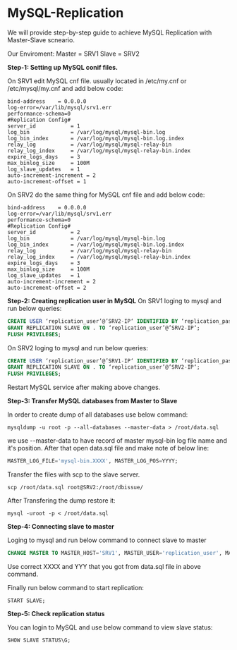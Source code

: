 # MySQL-Replication
We will provide step-by-step guide to achieve MySQL Replication with Master-Slave scneario.

Our Enviroment: 
Master = SRV1
Slave = SRV2

**Step-1: Setting up MySQL conif files.**<br>

On SRV1 edit MySQL cnf file. usually located in /etc/my.cnf or /etc/mysql/my.cnf and add below code:

```shell
bind-address    = 0.0.0.0
log-error=/var/lib/mysql/srv1.err
performance-schema=0
#Replication Config#
server_id           = 1
log_bin             = /var/log/mysql/mysql-bin.log
log_bin_index       = /var/log/mysql/mysql-bin.log.index
relay_log           = /var/log/mysql/mysql-relay-bin
relay_log_index     = /var/log/mysql/mysql-relay-bin.index
expire_logs_days    = 3
max_binlog_size     = 100M
log_slave_updates   = 1
auto-increment-increment = 2
auto-increment-offset = 1
```
On SRV2 do the same thing for MySQL cnf file and add below code:

```shell
bind-address    = 0.0.0.0
log-error=/var/lib/mysql/srv1.err
performance-schema=0
#Replication Config#
server_id           = 2
log_bin             = /var/log/mysql/mysql-bin.log
log_bin_index       = /var/log/mysql/mysql-bin.log.index
relay_log           = /var/log/mysql/mysql-relay-bin
relay_log_index     = /var/log/mysql/mysql-relay-bin.index
expire_logs_days    = 3
max_binlog_size     = 100M
log_slave_updates   = 1
auto-increment-increment = 2
auto-increment-offset = 2
```

**Step-2: Creating replication user in MySQL**
On SRV1 loging to mysql and run below queries:

```sql
CREATE USER ‘replication_user’@’SRV2-IP‘ IDENTIFIED BY ‘replication_password‘;
GRANT REPLICATION SLAVE ON . TO ‘replication_user’@’SRV2-IP‘;
FLUSH PRIVILEGES;
```
On SRV2 loging to mysql and run below queries:

```sql
CREATE USER ‘replication_user’@’SRV1-IP‘ IDENTIFIED BY ‘replication_password‘;
GRANT REPLICATION SLAVE ON . TO ‘replication_user’@’SRV2-IP‘;
FLUSH PRIVILEGES;
```
Restart MySQL service after making above changes.

**Step-3: Transfer MySQL databases from Master to Slave**

In order to create dump of all databases use below command:

```shell
mysqldump -u root -p --all-databases --master-data > /root/data.sql
```

we use --master-data to have record of master mysql-bin log file name and it's position. After that open data.sql file and make note of below line:

```sql
MASTER_LOG_FILE='mysql-bin.XXXX', MASTER_LOG_POS=YYYY;
```

Transfer the files with scp to the slave server. 

```shell
scp /root/data.sql root@SRV2:/root/dbissue/
```
After Transfering the dump restore it:

```shell
mysql -uroot -p < /root/data.sql
```

**Step-4: Connecting slave to master**

Loging to mysql and run below command to connect slave to master

```sql
CHANGE MASTER TO MASTER_HOST='SRV1', MASTER_USER='replication_user', MASTER_PASSWORD='replication_password', MASTER_LOG_FILE='mysql-bin.XXXX', MASTER_LOG_POS=YYYY;
```

Use correct XXXX and YYY that you got from data.sql file in above command.

Finally run below command to start replication:

```shell
START SLAVE;
```

**Step-5: Check replication status**

You can login to MySQL and use below command to view slave status:

```sql
SHOW SLAVE STATUS\G;
```